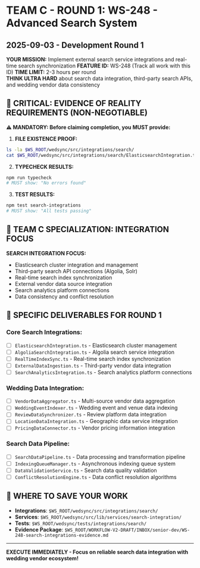 # TEAM C - ROUND 1: WS-248 - Advanced Search System
## 2025-09-03 - Development Round 1

**YOUR MISSION:** Implement external search service integrations and real-time search synchronization
**FEATURE ID:** WS-248 (Track all work with this ID)
**TIME LIMIT:** 2-3 hours per round  
**THINK ULTRA HARD** about search data integration, third-party search APIs, and wedding vendor data consistency

## 🚨 CRITICAL: EVIDENCE OF REALITY REQUIREMENTS (NON-NEGOTIABLE)

**⚠️ MANDATORY: Before claiming completion, you MUST provide:**

1. **FILE EXISTENCE PROOF:**
```bash
ls -la $WS_ROOT/wedsync/src/integrations/search/
cat $WS_ROOT/wedsync/src/integrations/search/ElasticsearchIntegration.ts | head-20
```

2. **TYPECHECK RESULTS:**
```bash
npm run typecheck
# MUST show: "No errors found"
```

3. **TEST RESULTS:**
```bash
npm test search-integrations
# MUST show: "All tests passing"
```

## 🎯 TEAM C SPECIALIZATION: INTEGRATION FOCUS

**SEARCH INTEGRATION FOCUS:**
- Elasticsearch cluster integration and management
- Third-party search API connections (Algolia, Solr)
- Real-time search index synchronization
- External vendor data source integration
- Search analytics platform connections
- Data consistency and conflict resolution

## 🎯 SPECIFIC DELIVERABLES FOR ROUND 1

### Core Search Integrations:
- [ ] `ElasticsearchIntegration.ts` - Elasticsearch cluster management
- [ ] `AlgoliaSearchIntegration.ts` - Algolia search service integration
- [ ] `RealTimeIndexSync.ts` - Real-time search index synchronization
- [ ] `ExternalDataIngestion.ts` - Third-party vendor data integration
- [ ] `SearchAnalyticsIntegration.ts` - Search analytics platform connections

### Wedding Data Integration:
- [ ] `VendorDataAggregator.ts` - Multi-source vendor data aggregation
- [ ] `WeddingEventIndexer.ts` - Wedding event and venue data indexing
- [ ] `ReviewDataSynchronizer.ts` - Review platform data integration
- [ ] `LocationDataIntegration.ts` - Geographic data service integration
- [ ] `PricingDataConnector.ts` - Vendor pricing information integration

### Search Data Pipeline:
- [ ] `SearchDataPipeline.ts` - Data processing and transformation pipeline
- [ ] `IndexingQueueManager.ts` - Asynchronous indexing queue system
- [ ] `DataValidationService.ts` - Search data quality validation
- [ ] `ConflictResolutionEngine.ts` - Data conflict resolution algorithms

## 💾 WHERE TO SAVE YOUR WORK
- **Integrations**: `$WS_ROOT/wedsync/src/integrations/search/`
- **Services**: `$WS_ROOT/wedsync/src/lib/services/search-integration/`
- **Tests**: `$WS_ROOT/wedsync/tests/integrations/search/`
- **Evidence Package**: `$WS_ROOT/WORKFLOW-V2-DRAFT/INBOX/senior-dev/WS-248-search-integrations-evidence.md`

---

**EXECUTE IMMEDIATELY - Focus on reliable search data integration with wedding vendor ecosystem!**